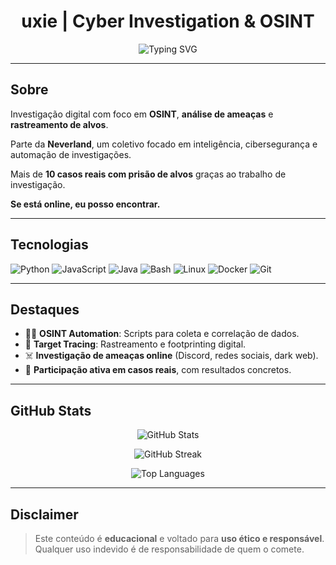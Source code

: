 <h1 align="center">uxie | Cyber Investigation & OSINT</h1>

<p align="center">
    <img src="https://readme-typing-svg.demolab.com?font=Fira+Code&size=22&pause=1000&center=true&width=500&lines=OSINT+%7C+Cyber+Investigation+%7C+Code;Tracking+digital+footprints;Part+of+Neverland;JavaScript+%7C+Java+%7C+Python" alt="Typing SVG" />
</p>

---

## Sobre

Investigação digital com foco em **OSINT**, **análise de ameaças** e **rastreamento de alvos**.

Parte da **Neverland**, um coletivo focado em inteligência, cibersegurança e automação de investigações.

Mais de **10 casos reais com prisão de alvos** graças ao trabalho de investigação.

**Se está online, eu posso encontrar.**

---

## Tecnologias

![Python](https://img.shields.io/badge/Python-3776AB?style=for-the-badge&logo=python&logoColor=white)
![JavaScript](https://img.shields.io/badge/JavaScript-F7DF1E?style=for-the-badge&logo=javascript&logoColor=black)
![Java](https://img.shields.io/badge/Java-007396?style=for-the-badge&logo=java&logoColor=white)
![Bash](https://img.shields.io/badge/Bash-4EAA25?style=for-the-badge&logo=gnu-bash&logoColor=white)
![Linux](https://img.shields.io/badge/Linux-FCC624?style=for-the-badge&logo=linux&logoColor=black)
![Docker](https://img.shields.io/badge/Docker-2496ED?style=for-the-badge&logo=docker&logoColor=white)
![Git](https://img.shields.io/badge/Git-F05032?style=for-the-badge&logo=git&logoColor=white)

---

## Destaques

- 🕵️‍♂️ **OSINT Automation**: Scripts para coleta e correlação de dados.
- 📡 **Target Tracing**: Rastreamento e footprinting digital.
- ☠️ **Investigação de ameaças online** (Discord, redes sociais, dark web).
- 📍 **Participação ativa em casos reais**, com resultados concretos.

---

## GitHub Stats

<p align="center">
  <img src="https://github-readme-stats.vercel.app/api?username=uxieltc&theme=nightowl&show_icons=true&hide_border=true&count_private=true" alt="GitHub Stats" />
</p>

<p align="center">
  <img src="https://github-readme-streak-stats.herokuapp.com/?user=uxieltc&theme=nightowl&hide_border=true" alt="GitHub Streak" />
</p>

<p align="center">
  <img src="https://github-readme-stats.vercel.app/api/top-langs/?username=uxieltc&theme=nightowl&show_icons=true&hide_border=true&layout=compact" alt="Top Languages" />
</p>

---

## Disclaimer

> Este conteúdo é **educacional** e voltado para **uso ético e responsável**.  
> Qualquer uso indevido é de responsabilidade de quem o comete.
